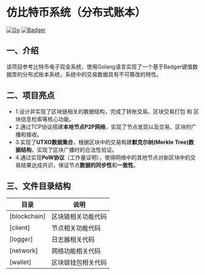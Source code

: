 # 仿比特币系统（分布式账本）

[![Go](https://img.shields.io/github/go-mod/go-version/gohugoio/hugo)](https://go.dev/)
[![Badger](https://img.shields.io/badge/Badger-v1.5.4-red)](https://github.com/dgraph-io/badger)

## 一、介绍
该项目参考比特币电子现金系统，使用Golang语言实现了一个基于Badger键值数据库的分布式账本系统，系统中的交易数据具有不可篡改的特性。

## 二、项目亮点
- 1.设计并实现了区块链相关的数据结构，完成了转账交易、区块交易打包 和 区块信息检索等核心功能。
- 2.通过TCP协议搭建**本地节点P2P网络**，实现了节点发现以及交易、区块的广播和接收。
- 3.实现了**UTXO数据集合**，根据区块中的交易构建**默克尔树(Merkle Tree)数据结构**，实现了区块广播时的合法性验证。
- 4.通过实现**PoW协议**（工作量证明），使得网络中的其他节点对新区块中的交易结果达成共识，保证节点**数据的同步性**和**一致性**。


## 三、文件目录结构
| 目录                                                                                    | 说明        |
|---------------------------------------------------------------------------------------|-----------|
| [blockchain]         | 区块链相关功能代码 |
| [client]              | 节点相关功能代码  |
| [logger]          | 日志器相关代码   |
| [network]             | 网络功能相关代码  |
| [wallet]          | 区块链钱包相关代码 |


